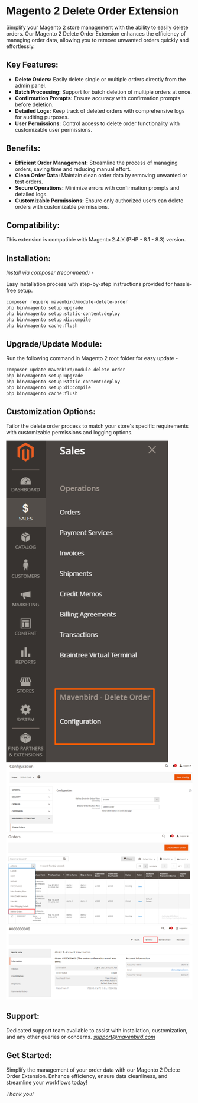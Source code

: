 
# Magento 2 Delete Order Extension

Simplify your Magento 2 store management with the ability to easily delete orders. Our Magento 2 Delete Order Extension enhances the efficiency of managing order data, allowing you to remove unwanted orders quickly and effortlessly.

## Key Features:

- **Delete Orders:**
Easily delete single or multiple orders directly from the admin panel.
- **Batch Processing:**
Support for batch deletion of multiple orders at once.
- **Confirmation Prompts:**
Ensure accuracy with confirmation prompts before deletion.
- **Detailed Logs:**
Keep track of deleted orders with comprehensive logs for auditing purposes.
- **User Permissions:**
Control access to delete order functionality with customizable user permissions.

## Benefits:

- **Efficient Order Management:**
Streamline the process of managing orders, saving time and reducing manual effort.
- **Clean Order Data:**
Maintain clean order data by removing unwanted or test orders.
- **Secure Operations:**
Minimize errors with confirmation prompts and detailed logs.
- **Customizable Permissions:**
Ensure only authorized users can delete orders with customizable permissions.

## Compatibility:
This extension is compatible with Magento 2.4.X (PHP - 8.1 - 8.3) version.

## Installation:
*Install via composer (recommend)* - 

Easy installation process with step-by-step instructions provided for hassle-free setup.
~~~~~~~~~~~~~~~~~~~~~
composer require mavenbird/module-delete-order
php bin/magento setup:upgrade
php bin/magento setup:static-content:deploy
php bin/magento setup:di:compile
php bin/magento cache:flush
~~~~~~~~~~~~~~~~~~~~~

## Upgrade/Update Module:
Run the following command in Magento 2 root folder for easy update -
~~~~~~~~~~~~~~~~~~~~~
composer update mavenbird/module-delete-order
php bin/magento setup:upgrade
php bin/magento setup:static-content:deploy
php bin/magento setup:di:compile
php bin/magento cache:flush
~~~~~~~~~~~~~~~~~~~~~

## Customization Options:
Tailor the delete order process to match your store's specific requirements with customizable permissions and logging options.

![img1](./doc/images/1.png)
![img2](./doc/images/2.png)
![img3](./doc/images/3.png)
![img4](./doc/images/4.png)

## Support:
Dedicated support team available to assist with installation, customization, and any other queries or concerns.
*[support@mavenbird.com](mailto:support@mavenbird.com)* 

## Get Started:
Simplify the management of your order data with our Magento 2 Delete Order Extension. Enhance efficiency, ensure data cleanliness, and streamline your workflows today!

*Thank you!*
